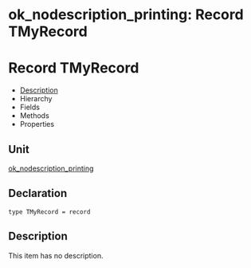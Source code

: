 # ok\_nodescription\_printing: Record TMyRecord


# Record TMyRecord
<span id="TMyRecord"/>

- [Description](#PasDoc-Description)
- Hierarchy
- Fields
- Methods
- Properties

<span id="PasDoc-Description"/>

## Unit


[ok\_nodescription\_printing](ok_nodescription_printing.md)


## Declaration


```type TMyRecord = record```


## Description
This item has no description.


